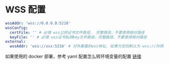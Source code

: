 # WSS 配置

```yaml
wssAddr: 'wss://0.0.0.0:5210'
wssConfig:
  certFile: '' # 必填 wss公钥证书文件路径， 完整路径，不要使用相对路径
  keyFile: '' # 必填 wss证书私钥key文件路径，完整路径，不要使用相对路径
external:
  wssAddr: 'wss://xxx:5210' # 对外暴露的wss地址, 如果为空则默认为 wss://外网IP:5210
```

如果使用的 docker 部署，参考 yaml 配置怎么转环境变量的配置 [链接](/guide/fullconfig#环境变量)
